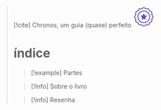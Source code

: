 > [!cite] Chronos, um guia (quase) perfeito
> ![image](.attachments/82ae44a5a3265e69e717c2f342cb1a202786882c.svg) 
> # índice
>  > [!example] Partes
>  
> > [!Info] Sobre o livro
> 
>  > [!info] Resenha